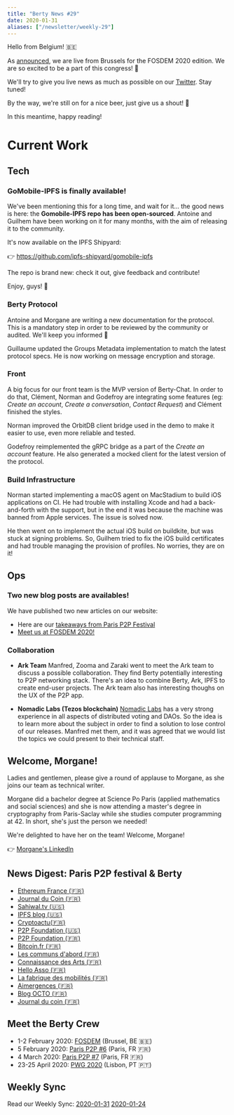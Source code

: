 ```yaml
---
title: "Berty News #29"
date: 2020-01-31
aliases: ["/newsletter/weekly-29"]
---
```


Hello from Belgium! 🇧🇪

As [announced](https://berty.tech/blog/berty-at-fosdem-2020/), we are live from Brussels for the FOSDEM 2020 edition. We are so excited to be a part of this congress! 🤩

We'll try to give you live news as much as possible on our [Twitter](https://twitter.com/berty). Stay tuned!


By the way, we're still on for a nice beer, just give us a shout! 🍻 

In this meantime, happy reading!

# Current Work

## Tech

### GoMobile-IPFS is finally available! 

We've been mentioning this for a long time, and wait for it... the good news is here: the **Gomobile-IPFS repo has been open-sourced**. Antoine and Guilhem have been working on it for many months, with the aim of releasing it to the community.


It's now available on the IPFS Shipyard:  

👉 https://github.com/ipfs-shipyard/gomobile-ipfs

The repo is brand new: check it out, give feedback and contribute! 

Enjoy, guys! 💙


### Berty Protocol

Antoine and Morgane are writing a new documentation for the protocol. This is a mandatory step in order to be reviewed by the community or audited. We'll keep you informed 🙂 

Guillaume updated the Groups Metadata implementation to match the latest protocol specs. He is now working on message encryption and storage.

### Front 

A big focus for our front team is the MVP version of Berty-Chat. In order to do that, Clément, Norman and Godefroy are integrating some features (eg: _Create an account_, _Create a conversation_, _Contact Request_) and Clément finished the styles. 

Norman improved the OrbitDB client bridge used in the demo to make it easier to use, even more reliable and tested.

Godefroy reimplemented the gRPC bridge as a part of the _Create an account_ feature. He also generated a mocked client for the latest version of the protocol.


### Build Infrastructure 


Norman started implementing a macOS agent on MacStadium to build iOS applications on CI. He had trouble with installing Xcode and had a back-and-forth with the support, but in the end it was because the machine was banned from Apple services. The issue is solved now.

He then went on to implement the actual iOS build on buildkite, but was stuck at signing problems. So, Guilhem tried to fix the iOS build certificates and had trouble managing the provision of profiles. No worries, they are on it!


## Ops


### Two new blog posts are availables!

We have published two new articles on our website:
* Here are our [takeaways from Paris P2P Festival](https://berty.tech/blog/berty-at-p2p-festival/)
* [Meet us at FOSDEM 2020!](https://berty.tech/blog/berty-at-fosdem-2020/)


### Collaboration

* **Ark Team**
Manfred, Zooma and Zaraki went to meet the Ark team to discuss a possible collaboration. They find Berty potentially interesting to P2P networking stack. There's an idea to combine Berty, Ark, IPFS to create end-user projects.
The Ark team also has interesting thoughs on the UX of the P2P app.

* **Nomadic Labs (Tezos blockchain)**
[Nomadic Labs](https://nomadic-labs.com/) has a very strong experience in all aspects of distributed voting and DAOs. So the idea is to learn more about the subject in order to find a solution to lose control of our releases.
Manfred met them, and it was agreed that we would list the topics we could present to their technical staff.



## Welcome, Morgane!

Ladies and gentlemen, please give a round of applause to Morgane, as she joins our team as technical writer. 

Morgane did a bachelor degree at Science Po Paris (applied mathematics and social sciences) and she is now attending a master's degree in cryptography from Paris-Saclay while she studies computer programming at 42. In short, she's just the person we needed! 

We're delighted to have her on the team! Welcome, Morgane!

👉 [Morgane's LinkedIn](https://www.linkedin.com/in/morgane-guerreau/)


## News Digest: Paris P2P festival & Berty 
* [Ethereum France (🇫🇷)](https://www.ethereum-france.com/ethereum-au-paris-p2p-festival/)
* [Journal du Coin (🇫🇷)](https://journalducoin.com/bitcoin/p2p-festival-atelier-zeronet-libtorrent-avec-lola/)
* [Sahiwal.tv (🇺🇸)](https://sahiwal.tv/p2p-festival-zeronet-and-libtorrent-workshops-with-lola-2/)
* [IPFS blog (🇺🇸)](https://blog.ipfs.io/weekly-71/)
* [Cryptoactu(🇫🇷)](https://cryptoactu.com/bitcoin-un-apprentissage-necessaire/)
* [P2P Foundation (🇺🇸)](https://blog.p2pfoundation.net/the-p2p-festival-in-paris-unite-the-peers/2020/01/05)
* [P2P Foundation (🇫🇷)](http://blogfr.p2pfoundation.net/2020/01/08/paris-p2p-festival-du-pair-a-pair-et-des-communs/) 
* [Bitcoin.fr (🇫🇷)](https://bitcoin.fr/events/paris-p2p-festival/)
* [Les communs d'abord (🇫🇷)](https://www.les-communs-dabord.org/p2p-festival-un-rassemblement-autour-du-peer-to-peer-8-12-janvier-2020-paris/)
* [Connaissance des Arts (🇫🇷)](https://www.connaissancedesarts.com/evenement/paris-p2p-festival/)
* [Hello Asso (🇫🇷)](https://www.helloasso.com/associations/osmose-collective/collectes/paris-p2p-festival-0-bootstrap)
* [La fabrique des mobilités (🇫🇷)](https://wiki.lafabriquedesmobilites.fr/wiki/P2P_Paris_Festival)
* [Aimergences (🇫🇷)](https://aimergences.com/paris-p2p-festival/)
* [Blog OCTO (🇫🇷)](https://blog.octo.com/compte-rendu-du-paris-p2p-festival/)
* [Journal du coin (🇫🇷)](https://journalducoin.com/bitcoin/participez-au-peer-to-peer-p2p-festival-de-paris/)



## Meet the Berty Crew

* 1-2 February 2020: [FOSDEM](https://fosdem.org/2020/) (Brussel, BE 🇧🇪)
* 5 February 2020: [Paris P2P #6](https://p2p.paris/en/event/monthly-6/) (Paris, FR 🇫🇷)
* 4 March 2020: [Paris P2P #7](https://p2p.paris/en/event/monthly-7/) (Paris, FR 🇫🇷)
* 23-25 April 2020: [PWG 2020](https://www.worldgathering.planetiers.com/) (Lisbon, PT 🇵🇹)

## Weekly Sync

Read our Weekly Sync: 
[2020-01-31](https://github.com/berty/mgmt/blob/master/meeting-notes/2020/Q1/2020-01-31--staff-team-weekly-sync.md)
[2020-01-24](https://github.com/berty/mgmt/blob/master/meeting-notes/2020/Q1/2020-01-24--staff-team-weekly-sync.md)


